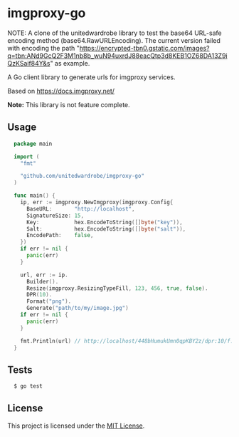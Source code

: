 # imgproxy-go

NOTE:  A clone of the unitedwardrobe library to test the base64 URL-safe encoding method (base64.RawURLEncoding).
The current version failed with encoding the path "https://encrypted-tbn0.gstatic.com/images?q=tbn:ANd9GcQ2F3M1nb8b_wuN94uxrdJ88eacQtp3d8KEB1OZ68DA13Z9iQzKSaif84Y&s"
as example.

A Go client library to generate urls for imgproxy services.

Based on https://docs.imgproxy.net/

**Note:** This library is not feature complete.

## Usage

```go
  package main

  import (
    "fmt"

    "github.com/unitedwardrobe/imgproxy-go"
  )

  func main() {
    ip, err := imgproxy.NewImgproxy(imgproxy.Config{
      BaseURL:       "http://localhost",
      SignatureSize: 15,
      Key:           hex.EncodeToString([]byte("key")),
      Salt:          hex.EncodeToString([]byte("salt")),
      EncodePath:    false,
    })
    if err != nil {
      panic(err)
    }

    url, err := ip.
      Builder().
      Resize(imgproxy.ResizingTypeFill, 123, 456, true, false).
      DPR(10).
      Format("png").
      Generate("path/to/my/image.jpg")
    if err != nil {
      panic(err)
    }

    fmt.Println(url) // http://localhost/448bHumukUmn0qpKBY2z/dpr:10/f:png/rs:fill:123:456:1:0/plain/path/to/my/image.jpg
  }
```

## Tests

```bash
  $ go test
```

## License

This project is licensed under the [MIT License](LICENSE.md).
